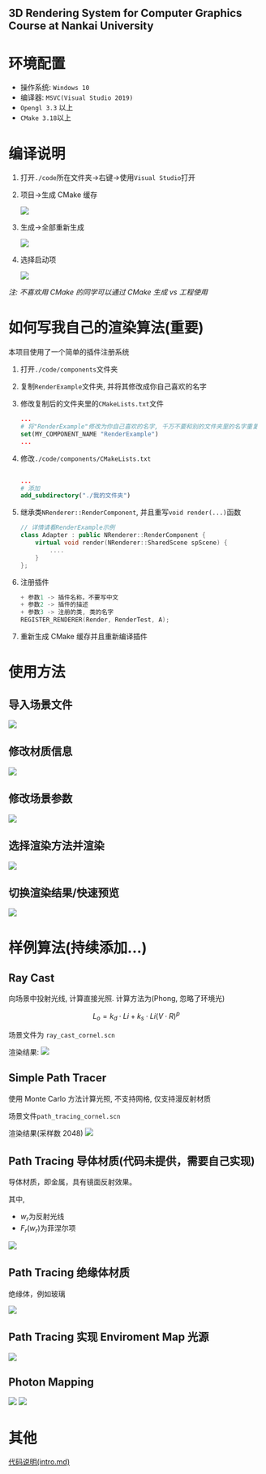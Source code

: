 ## 3D Rendering System for Computer Graphics Course at Nankai University

# 环境配置

- 操作系统: `Windows 10`
- 编译器: `MSVC(Visual Studio 2019)`
- `Opengl 3.3` 以上
- `CMake 3.18`以上

# 编译说明

1. 打开`./code`所在文件夹->右键->使用`Visual Studio`打开
2. 项目->生成 CMake 缓存

   ![](./doc/image/rdm_1.png)

3. 生成->全部重新生成

   ![](./doc/image/rdm_2.png)

4. 选择启动项

   ![](./doc/image/rdm_3.png)

_注: 不喜欢用 CMake 的同学可以通过 CMake 生成 vs 工程使用_

# 如何写我自己的渲染算法(重要)

本项目使用了一个简单的插件注册系统

1. 打开`./code/components`文件夹
2. 复制`RenderExample`文件夹, 并将其修改成你自己喜欢的名字
3. 修改复制后的文件夹里的`CMakeLists.txt`文件
   ```CMake
   ...
   # 将"RenderExample"修改为你自己喜欢的名字, 千万不要和别的文件夹里的名字重复
   set(MY_COMPONENT_NAME "RenderExample")
   ...
   ```
4. 修改`./code/components/CMakeLists.txt`

   ```CMake

   ...
   # 添加
   add_subdirectory("./我的文件夹")
   ```

5. 继承类`NRenderer::RenderComponent`, 并且重写`void render(...)`函数
   ```C++
   // 详情请看RenderExample示例
   class Adapter : public NRenderer::RenderComponent {
       virtual void render(NRenderer::SharedScene spScene) {
           ....
       }
   };
   ```
6. 注册插件
   ```C++
   + 参数1 -> 插件名称，不要写中文
   + 参数2 -> 插件的描述
   + 参数3 -> 注册的类, 类的名字
   REGISTER_RENDERER(Render, RenderTest, A);
   ```
7. 重新生成 CMake 缓存并且重新编译插件

# 使用方法

## 导入场景文件

![](./doc/image/rdm_4.png)

## 修改材质信息

![](./doc/image/rdm_5.png)

## 修改场景参数

![](doc/image/rdm_6.png)

## 选择渲染方法并渲染

![](./doc/image/rdm_7.png)

## 切换渲染结果/快速预览

![](./doc/image/rdm_8.png)

# 样例算法(持续添加...)

## Ray Cast

向场景中投射光线, 计算直接光照. 计算方法为(Phong, 忽略了环境光)

$$
L_o = k_d\cdot Li + k_s\cdot Li(V \cdot R)^p
$$

场景文件为 `ray_cast_cornel.scn`

渲染结果:
![](doc/image/rdm_9.png)

## Simple Path Tracer

使用 Monte Carlo 方法计算光照, 不支持网格, 仅支持漫反射材质

场景文件`path_tracing_cornel.scn`

渲染结果(采样数 2048)
![](./doc/image/rdm_10.png)

## Path Tracing 导体材质(代码未提供，需要自己实现)

导体材质，即金属，具有镜面反射效果。

其中,

- $w_r$为反射光线
- $F_r(w_r)$为菲涅尔项

![](./doc/image/rdm_11.png)

## Path Tracing 绝缘体材质

绝缘体，例如玻璃

![](./doc/image/rdm_12.png)

## Path Tracing 实现 Enviroment Map 光源

![](./doc/image/rdm_13.png)

## Photon Mapping

![](./doc/image/23.png)
![](./doc/image/5.png)

# 其他

[代码说明(intro.md)](./doc/intro.md)
